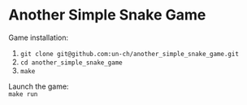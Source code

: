 # Another Simple Snake Game
Game installation:<br>
<ol>
<li><code>git clone git@github.com:un-ch/another_simple_snake_game.git</code></li>
<li><code>cd another_simple_snake_game</code></li>
<li><code>make</code></li>
</ol>
Launch the game:<br>
<code>make run</code></li>

